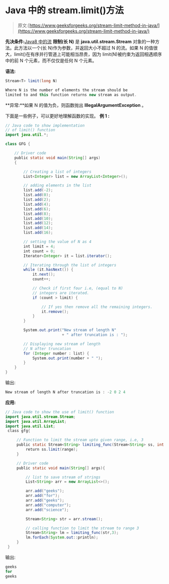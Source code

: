 # Java 中的 stream.limit()方法

> 原文:[https://www.geeksforgeeks.org/stream-limit-method-in-java/](https://www.geeksforgeeks.org/stream-limit-method-in-java/)

**先决条件:**[Java8 中的流](https://www.geeksforgeeks.org/stream-in-java/)
**限制(长 N)** 是 **java.util.stream.Stream** 对象的一种方法。此方法以一个(长 N)作为参数，并返回大小不超过 N 的流。如果 N 的值很大，limit()在有序并行管道上可能相当昂贵，因为 limit(N)被约束为返回相遇顺序中的前 N 个元素，而不仅仅是任何 N 个元素。

**语法:**

```java
Stream<T> limit(long N)

Where N is the number of elements the stream should be 
limited to and this function returns new stream as output.

```

**异常:**如果 N 的值为负，则函数抛出 **IllegalArgumentException** 。

下面是一些例子，可以更好地理解函数的实现。
**例 1 :**

```java
// Java code to show implementation
// of limit() function
import java.util.*;

class GFG {

    // Driver code
    public static void main(String[] args)
    {

        // Creating a list of integers
        List<Integer> list = new ArrayList<Integer>();

        // adding elements in the list
        list.add(-2);
        list.add(0);
        list.add(2);
        list.add(4);
        list.add(6);
        list.add(8);
        list.add(10);
        list.add(12);
        list.add(14);
        list.add(16);

        // setting the value of N as 4
        int limit = 4;
        int count = 0;
        Iterator<Integer> it = list.iterator();

        // Iterating through the list of integers
        while (it.hasNext()) {
            it.next();
            count++;

            // Check if first four i.e, (equal to N)
            // integers are iterated.
            if (count > limit) {

                // If yes then remove all the remaining integers.
                it.remove();
            }
        }

        System.out.print("New stream of length N"
                         + " after truncation is : ");

        // Displaying new stream of length
        // N after truncation
        for (Integer number : list) {
            System.out.print(number + " ");
        }
    }
}
```

输出:

```java
New stream of length N after truncation is : -2 0 2 4 

```

**应用:**

```java
// Java code to show the use of limit() function
import java.util.stream.Stream;
import java.util.ArrayList;
import java.util.List;
 class gfg{

     // Function to limit the stream upto given range, i.e, 3
     public static Stream<String> limiting_func(Stream<String> ss, int range){
         return ss.limit(range);
     }

     // Driver code
     public static void main(String[] args){

         // list to save stream of strings
         List<String> arr = new ArrayList<>();

         arr.add("geeks");
         arr.add("for");
         arr.add("geeks");
         arr.add("computer");
         arr.add("science");

         Stream<String> str = arr.stream();

         // calling function to limit the stream to range 3
         Stream<String> lm = limiting_func(str,3);
         lm.forEach(System.out::println);
     }
 }
```

输出:

```java
geeks
for
geeks

```